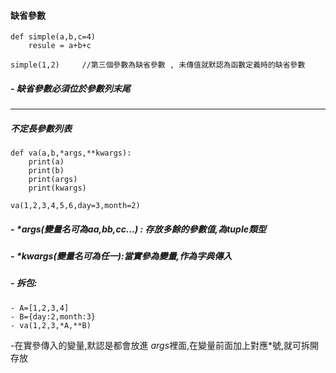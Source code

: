 #### 缺省參數
````
def simple(a,b,c=4)
    resule = a+b+c
    
simple(1,2)     //第三個參數為缺省參數 , 未傳值就默認為函數定義時的缺省參數
````
##### - 缺省參數必須位於參數列末尾

--- 

##### 不定長參數列表
```
def va(a,b,*args,**kwargs):
    print(a) 
    print(b) 
    print(args)  
    print(kwargs) 

va(1,2,3,4,5,6,day=3,month=2)
```
##### - *args(變量名可為aa,bb,cc...) : 存放多餘的參數值,為tuple類型
##### - *kwargs(變量名可為任一):當實參為變量,作為字典傳入
##### - 拆包:
    - A=[1,2,3,4]
    - B={day:2,month:3}
    - va(1,2,3,*A,**B)

-在實參傳入的變量,默認是都會放進 *args*裡面,在變量前面加上對應*號,就可拆開存放



